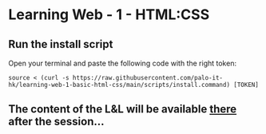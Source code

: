 # Learning Web - 1 - HTML:CSS
## Run the install script
Open your terminal and paste the following code with the right token:
```
source < (curl -s https://raw.githubusercontent.com/palo-it-hk/learning-web-1-basic-html-css/main/scripts/install.command) [TOKEN]
```

## The content of the L&L will be available [there](docs/LNLContent.md) after the session...